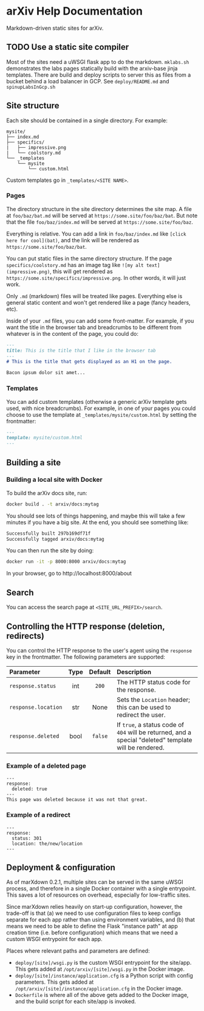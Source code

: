 # arXiv Help Documentation

Markdown-driven static sites for arXiv.

## TODO Use a static site compiler
Most of the sites need a uWSGI flask app to do the
markdown. ``mklabs.sh`` demonstrates the labs pages statically build
with the arxiv-base jinja templates. There are build and deploy
scripts to server this as files from a bucket behind a load balancer
in GCP. See ``deploy/README.md`` and ``spinupLabsInGcp.sh``

## Site structure

Each site should be contained in a single directory. For example:

```
mysite/
├── index.md
├── specifics/
|   ├── impressive.png
|   └── coolstory.md
└── _templates
    └── mysite
        └── custom.html
```

Custom templates go in ``_templates/<SITE NAME>``.

### Pages

The directory structure in the site directory determines the site map. A
file at ``foo/baz/bat.md`` will be served at
``https://some.site/foo/baz/bat``. But note that the file
``foo/baz/index.md`` will be served at ``https://some.site/foo/baz``.

Everything is relative. You can add a link in ``foo/baz/index.md``
like ``[click here for cool](bat)``, and the link will be rendered as
``https://some.site/foo/baz/bat``.

You can put static files in the same directory structure. If the page
``specifics/coolstory.md`` has an image tag like
``![my alt text](impressive.png)``, this will get rendered as
``https://some.site/specifics/impressive.png``. In other words, it will just
work.

Only ``.md`` (markdown) files will be treated like pages. Everything else is
general static content and won't get rendered like a page (fancy headers,
etc).

Inside of your ``.md`` files, you can add some front-matter. For example,
if you want the title in the browser tab and breadcrumbs to be different from
whatever is in the content of the page, you could do:

```markdown
---
title: This is the title that I like in the browser tab
---
# This is the title that gets displayed as an H1 on the page.

Bacon ipsum dolor sit amet...
```

### Templates

You can add custom templates (otherwise a generic arXiv template gets used,
with nice breadcrumbs). For example, in one of your pages you could choose to
use the template at ``_templates/mysite/custom.html`` by setting the
frontmatter:

```markdown
---
template: mysite/custom.html
---
```

## Building a site

### Building a local site with Docker

To build the arXiv docs site, run:

```bash
docker build . -t arxiv/docs:mytag
```

You should see lots of things happening, and maybe this will take a few minutes
if you have a big site. At the end, you should see something like:

```bash
Successfully built 297b169df71f
Successfully tagged arxiv/docs:mytag
```

You can then run the site by doing:

```bash
docker run -it -p 8000:8000 arxiv/docs:mytag
```

In your browser, go to http://localhost:8000/about 

## Search

You can access the search page at ``<SITE_URL_PREFIX>/search``.

## Controlling the HTTP response (deletion, redirects)

You can control the HTTP response to the user's agent using the ``response``
key in the frontmatter. The following parameters are supported:

| Parameter | Type | Default | Description |
| :--- | :---: | :---: | :--- |
| ``response.status`` | int | ``200`` | The HTTP status code for the response. |
| ``response.location`` | str | None | Sets the ``Location`` header; this can be used to redirect the user. |
| ``response.deleted`` | bool | ``false`` | If ``true``, a status code of ``404`` will be returned, and a special "deleted" template will be rendered. |

### Example of a deleted page

```
---
response:
  deleted: true
---
This page was deleted because it was not that great.
```


### Example of a redirect

```
---
response:
  status: 301
  location: the/new/location
---
```


## Deployment & configuration

As of marXdown 0.2.1, multiple sites can be served in the same uWSGI
process, and therefore in a single Docker container with a single
entrypoint. This saves a lot of resources on overhead, especially for
low-traffic sites.

Since marXdown relies heavily on start-up configuration, however, the trade-off
is that (a) we need to use configuration files to keep configs separate for
each app rather than using environment variables, and (b) that means we need to
be able to define the Flask "instance path" at app creation time (i.e. before
configuration) which means that we need a custom WSGI entrypoint for each app.

Places where relevant paths and parameters are defined:

- ``deploy/[site]/wsgi.py`` is the custom WSGI entrypoint for the site/app.
  This gets added at ``/opt/arxiv/[site]/wsgi.py`` in the Docker image.
- ``deploy/[site]/instance/application.cfg`` is a Python script with config
  parameters. This gets added at ``/opt/arxiv/[site]/instance/application.cfg``
  in the Docker image.
- ``Dockerfile`` is where all of the above gets added to the Docker image, and
  the build script for each site/app is invoked.
